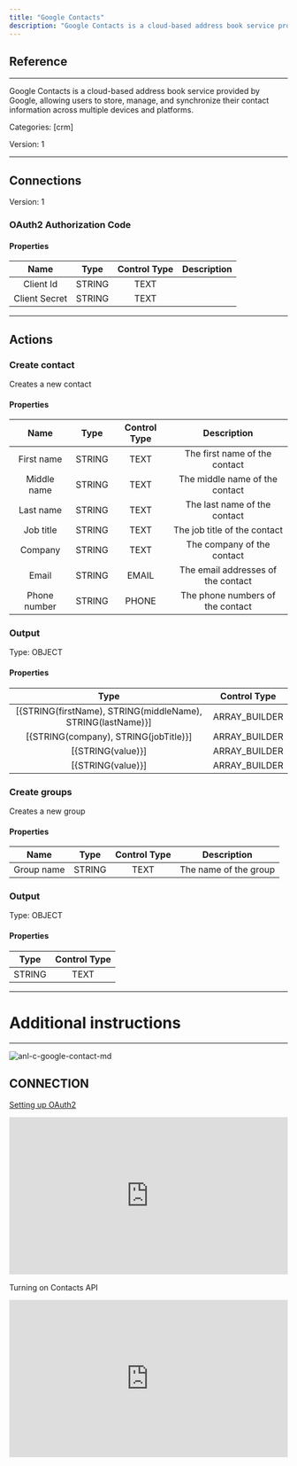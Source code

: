 ```yaml
---
title: "Google Contacts"
description: "Google Contacts is a cloud-based address book service provided by Google, allowing users to store, manage, and synchronize their contact information across multiple devices and platforms."
---
```

## Reference
<hr />

Google Contacts is a cloud-based address book service provided by Google, allowing users to store, manage, and synchronize their contact information across multiple devices and platforms.


Categories: [crm]


Version: 1

<hr />



## Connections

Version: 1


### OAuth2 Authorization Code

#### Properties

|      Name      |     Type     |     Control Type     |     Description     |
|:--------------:|:------------:|:--------------------:|:-------------------:|
| Client Id | STRING | TEXT  |  |
| Client Secret | STRING | TEXT  |  |





<hr />





## Actions


### Create contact
Creates a new contact

#### Properties

|      Name      |     Type     |     Control Type     |     Description     |
|:--------------:|:------------:|:--------------------:|:-------------------:|
| First name | STRING | TEXT  |  The first name of the contact  |
| Middle name | STRING | TEXT  |  The middle name of the contact  |
| Last name | STRING | TEXT  |  The last name of the contact  |
| Job title | STRING | TEXT  |  The job title of the contact  |
| Company | STRING | TEXT  |  The company of the contact  |
| Email | STRING | EMAIL  |  The email addresses of the contact  |
| Phone number | STRING | PHONE  |  The phone numbers of the contact  |


### Output



Type: OBJECT


#### Properties

|     Type     |     Control Type     |
|:------------:|:--------------------:|
| [{STRING\(firstName), STRING\(middleName), STRING\(lastName)}] | ARRAY_BUILDER  |
| [{STRING\(company), STRING\(jobTitle)}] | ARRAY_BUILDER  |
| [{STRING\(value)}] | ARRAY_BUILDER  |
| [{STRING\(value)}] | ARRAY_BUILDER  |






### Create groups
Creates a new group

#### Properties

|      Name      |     Type     |     Control Type     |     Description     |
|:--------------:|:------------:|:--------------------:|:-------------------:|
| Group name | STRING | TEXT  |  The name of the group  |


### Output



Type: OBJECT


#### Properties

|     Type     |     Control Type     |
|:------------:|:--------------------:|
| STRING | TEXT  |






<hr />

# Additional instructions
<hr />

![anl-c-google-contact-md](https://static.scarf.sh/a.png?x-pxid=7efc8d76-26a8-487e-8ca0-0b789556bf64)
## CONNECTION

[Setting up OAuth2](https://support.google.com/googleapi/answer/6158849?hl=en)

<div style="position:relative;height:0;width:100%;overflow:hidden;z-index:99999;box-sizing:border-box;padding-bottom:calc(50.05219207% + 32px)"><iframe src="https://www.guidejar.com/embed/fec74020-26bb-43dd-814c-f8b907f6f45b?type=1&controls=on" width="100%" height="100%" style="height:100%;position:absolute;inset:0" allowfullscreen frameborder="0"></iframe></div>

Turning on Contacts API <div style="position:relative;height:0;width:100%;overflow:hidden;z-index:99999;box-sizing:border-box;padding-bottom:calc(50.05219207% + 32px)"><iframe src="https://www.guidejar.com/embed/0273c3ce-b963-45c0-b7f9-25e893ef060c?type=1&controls=on" width="100%" height="100%" style="height:100%;position:absolute;inset:0" allowfullscreen frameborder="0"></iframe></div>
